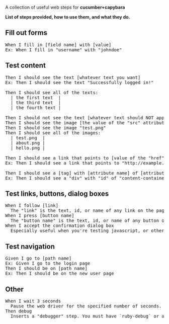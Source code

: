 A collection of useful web steps for **cucumber+capybara**

**List of steps provided, how to use them, and what they do.**

Fill out forms
--------------

<pre>
When I fill in [field name] with [value]
Ex: When I fill in "username" with "johndoe"
</pre>

Test content
------------

<pre>
Then I should see the text [whatever text you want]
Ex: Then I should see the text "Successfully logged in!"

Then I should see all of the texts:
  | the first text  |
  | the third text  |
  | the fourth text |

Then I should not see the text [whatever text should NOT appear]
Then I should see the image [the value of the "src" attribute]
Then I should see the image "test.png"
Then I should see all of the images:
  | test.png  |
  | about.png |
  | hello.png |

Then I should see a link that points to [value of the "href" attribute]
Ex: Then I should see a link that points to "http://example.com"
  
Then I should see a [tag] with [attribute name] of [attribute value]
Ex: Then I should see a "div" with "id" of "content-container"
</pre>

Test links, buttons, dialog boxes
---------------------------------

<pre>
When I follow [link]
  The "link" is the text, id, or name of any link on the page. This is the standard step.
When I press [button name]
  The "button name" is the text, id, or name of any button on the page. This is the standard step.
When I accept the confirmation dialog box
  Especially useful when you're testing javascript, or other actions that generate dialog boxes for your users, this step will switch to the dialog box, and click the accept option.
</pre>

Test navigation
---------------

<pre>
Given I go to [path name]
Ex: Given I go to the login page
Then I should be on [path name]
Ex: Then I should be on the new user page
</pre>

Other
-----

<pre>
When I wait 3 seconds
  Pause the web driver for the specified number of seconds. For example, you want to test AJAX which fires after 500 milliseconds, have the web driver wait 1 second.
Then debug
  Inserts a "debugger" step. You must have `ruby-debug` or a similar gem installed for this step to actually pause.
</pre>